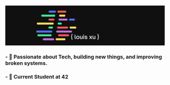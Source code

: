 <!-- Ref: https://stackoverflow.com/a/14494775/9160572 -->
![Header Image](https://github.com/louissxu/louissxu/blob/main/images/banner_photo.png?raw=true)

### - 🤖 Passionate about Tech, building new things, and improving broken systems.
### - 📘 Current Student at 42

<!--
**louissxu/louissxu** is a ✨ _special_ ✨ repository because its `README.md` (this file) appears on your GitHub profile.

Here are some ideas to get you started:

- 🔭 I’m currently working on ...
- 🌱 I’m currently learning ...
- 👯 I’m looking to collaborate on ...
- 🤔 I’m looking for help with ...
- 💬 Ask me about ...
- 📫 How to reach me: ...
- 😄 Pronouns: ...
- ⚡ Fun fact: ...
-->
